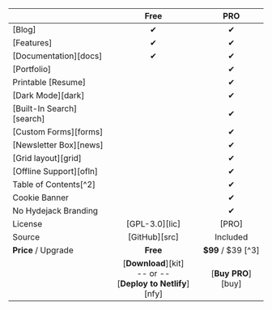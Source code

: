 |                               | Free           | PRO                 |
|:------------------------------|:--------------:|:-------------------:|
| [Blog]                        | &#x2714;       | &#x2714;            |
| [Features]                    | &#x2714;       | &#x2714;            |
| [Documentation][docs]         | &#x2714;       | &#x2714;            |
| [Portfolio]                   |                | &#x2714;            |
| Printable [Resume]            |                | &#x2714;            |
| [Dark Mode][dark]             |                | &#x2714;            |
| [Built-In Search][search]     |                | &#x2714;            |
| [Custom Forms][forms]         |                | &#x2714;            |
| [Newsletter Box][news]        |                | &#x2714;            |
| [Grid layout][grid]           |                | &#x2714;            |
| [Offline Support][ofln]       |                | &#x2714;            |
| Table of Contents[^2]         |                | &#x2714;            |
| Cookie Banner                 |                | &#x2714;            |
| No Hydejack Branding          |                | &#x2714;            |
| License                       | [GPL-3.0][lic] | [PRO]               |
| Source                        | [GitHub][src]  | Included            |
| __Price__ / Upgrade           | __Free__       | __$99__ / $39 [^3]  |
| | [__Download__][kit] <br/>-- or --<br/> [__Deploy to Netlify__][nfy] | [__Buy PRO__][buy] |

